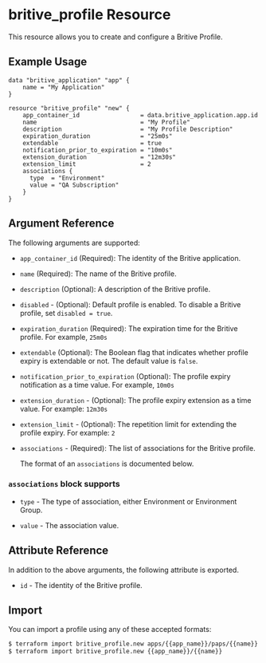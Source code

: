 # britive_profile Resource

This resource allows you to create and configure a Britive Profile.

## Example Usage

```hcl
data "britive_application" "app" {
    name = "My Application"
}

resource "britive_profile" "new" {
    app_container_id                 = data.britive_application.app.id
    name                             = "My Profile"
    description                      = "My Profile Description"
    expiration_duration              = "25m0s"
    extendable                       = true
    notification_prior_to_expiration = "10m0s"
    extension_duration               = "12m30s"
    extension_limit                  = 2
    associations {
      type  = "Environment"
      value = "QA Subscription"
    }
}
```

## Argument Reference

The following arguments are supported:

* `app_container_id` (Required): The identity of the Britive application.

* `name` (Required): The name of the Britive profile.

* `description` (Optional): A description of the Britive profile.

* `disabled` - (Optional): Default profile is enabled. To disable a Britive profile, set `disabled = true`.

* `expiration_duration` (Required): The expiration time for the Britive profile. For example, `25m0s`

* `extendable` (Optional): The Boolean flag that indicates whether profile expiry is extendable or not. The default value is `false`.

* `notification_prior_to_expiration`  (Optional): The profile expiry notification as a time value. For example, `10m0s`

* `extension_duration` - (Optional): The profile expiry extension as a time value. For example: `12m30s`

* `extension_limit` - (Optional): The repetition limit for extending the profile expiry. For example: `2`

* `associations` - (Required): The list of associations for the Britive profile.

  The format of an `associations` is documented below.

### `associations` block supports

* `type` - The type of association, either Environment or Environment Group.

* `value` - The association value.

## Attribute Reference

In addition to the above arguments, the following attribute is exported.

* `id` - The identity of the Britive profile.

## Import

You can import a profile using any of these accepted formats:

```sh
$ terraform import britive_profile.new apps/{{app_name}}/paps/{{name}}
$ terraform import britive_profile.new {{app_name}}/{{name}}
```
